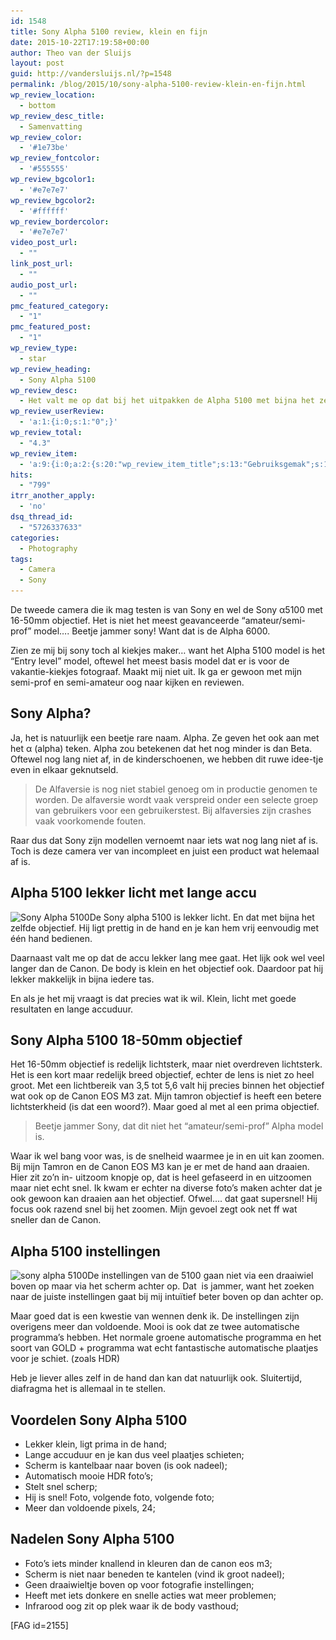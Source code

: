 ```yaml
---
id: 1548
title: Sony Alpha 5100 review, klein en fijn
date: 2015-10-22T17:19:58+00:00
author: Theo van der Sluijs
layout: post
guid: http://vandersluijs.nl/?p=1548
permalink: /blog/2015/10/sony-alpha-5100-review-klein-en-fijn.html
wp_review_location:
  - bottom
wp_review_desc_title:
  - Samenvatting
wp_review_color:
  - '#1e73be'
wp_review_fontcolor:
  - '#555555'
wp_review_bgcolor1:
  - '#e7e7e7'
wp_review_bgcolor2:
  - '#ffffff'
wp_review_bordercolor:
  - '#e7e7e7'
video_post_url:
  - ""
link_post_url:
  - ""
audio_post_url:
  - ""
pmc_featured_category:
  - "1"
pmc_featured_post:
  - "1"
wp_review_type:
  - star
wp_review_heading:
  - Sony Alpha 5100
wp_review_desc:
  - Het valt me op dat bij het uitpakken de Alpha 5100 met bijna het zelfde objectief veel lichter aanvoelt dan de Canon EOS M3. Hij ligt lekker in de hand en schiet snel plaatjes. De fotos zijn niet zo knallend als bij de Canon EOS M3 maar hij schiet wel weer hele mooie HDR fotos wat de canon weer niet kan. Wel mis ik het keuze draaiwiel boven op het toestel.
wp_review_userReview:
  - 'a:1:{i:0;s:1:"0";}'
wp_review_total:
  - "4.3"
wp_review_item:
  - 'a:9:{i:0;a:2:{s:20:"wp_review_item_title";s:13:"Gebruiksgemak";s:19:"wp_review_item_star";s:1:"5";}i:1;a:2:{s:20:"wp_review_item_title";s:12:"Degelijkheid";s:19:"wp_review_item_star";s:1:"5";}i:2;a:2:{s:20:"wp_review_item_title";s:7:"Gewicht";s:19:"wp_review_item_star";s:1:"5";}i:3;a:2:{s:20:"wp_review_item_title";s:12:"Instellingen";s:19:"wp_review_item_star";s:1:"3";}i:4;a:2:{s:20:"wp_review_item_title";s:13:"Fotokwaliteit";s:19:"wp_review_item_star";s:1:"4";}i:5;a:2:{s:20:"wp_review_item_title";s:6:"Design";s:19:"wp_review_item_star";s:1:"5";}i:6;a:2:{s:20:"wp_review_item_title";s:8:"Snelheid";s:19:"wp_review_item_star";s:1:"5";}i:7;a:2:{s:20:"wp_review_item_title";s:15:"Bedieningsgemak";s:19:"wp_review_item_star";s:1:"3";}i:8;a:2:{s:20:"wp_review_item_title";s:5:"Prijs";s:19:"wp_review_item_star";s:1:"4";}}'
hits:
  - "799"
itrr_another_apply:
  - 'no'
dsq_thread_id:
  - "5726337633"
categories:
  - Photography
tags:
  - Camera
  - Sony
---
```

De tweede camera die ik mag testen is van Sony en wel de Sony α5100 met 16-50mm objectief. Het is niet het meest geavanceerde &#8220;amateur/semi-prof&#8221; model&#8230;. Beetje jammer sony! Want dat is de Alpha 6000.

Zien ze mij bij sony toch al kiekjes maker&#8230; want het Alpha 5100 model is het &#8220;Entry level&#8221; model, oftewel het meest basis model dat er is voor de vakantie-kiekjes fotograaf. Maakt mij niet uit. Ik ga er gewoon met mijn semi-prof en semi-amateur oog naar kijken en reviewen.<!--more-->

## Sony Alpha?

Ja, het is natuurlijk een beetje rare naam. Alpha. Ze geven het ook aan met het α (alpha) teken. Alpha zou betekenen dat het nog minder is dan Beta. Oftewel nog lang niet af, in de kinderschoenen, we hebben dit ruwe idee-tje even in elkaar geknutseld.

> De Alfaversie is nog niet stabiel genoeg om in productie genomen te worden. De alfaversie wordt vaak verspreid onder een selecte groep van gebruikers voor een gebruikerstest. Bij alfaversies zijn crashes vaak voorkomende fouten.

Raar dus dat Sony zijn modellen vernoemt naar iets wat nog lang niet af is. Toch is deze camera ver van incompleet en juist een product wat helemaal af is.

## Alpha 5100 lekker licht met lange accu

<img class="alignleft size-medium wp-image-1579" src="/images/2015/10/IMG_1632-225x300.jpg" alt="Sony Alpha 5100" width="225" height="300" srcset="/images/2015/10/IMG_1632-225x300.jpg 225w, /images/2015/10/IMG_1632-768x1024.jpg 768w, /images/2015/10/IMG_1632.jpg 900w" sizes="(max-width: 225px) 100vw, 225px" />De Sony alpha 5100 is lekker licht. En dat met bijna het zelfde objectief. Hij ligt prettig in de hand en je kan hem vrij eenvoudig met één hand bedienen.

Daarnaast valt me op dat de accu lekker lang mee gaat. Het lijk ook wel veel langer dan de Canon. De body is klein en het objectief ook. Daardoor pat hij lekker makkelijk in bijna iedere tas.

En als je het mij vraagt is dat precies wat ik wil. Klein, licht met goede resultaten en lange accuduur.

## Sony Alpha 5100 18-50mm objectief

Het 16-50mm objectief is redelijk lichtsterk, maar niet overdreven lichtsterk. Het is een kort maar redelijk breed objectief, echter de lens is niet zo heel groot. Met een lichtbereik van 3,5 tot 5,6 valt hij precies binnen het objectief wat ook op de Canon EOS M3 zat. Mijn tamron objectief is heeft een betere lichtsterkheid (is dat een woord?). Maar goed al met al een prima objectief.

> Beetje jammer Sony, dat dit niet het &#8220;amateur/semi-prof&#8221; Alpha model is.

Waar ik wel bang voor was, is de snelheid waarmee je in en uit kan zoomen. Bij mijn Tamron en de Canon EOS M3 kan je er met de hand aan draaien. Hier zit zo&#8217;n in- uitzoom knopje op, dat is heel gefaseerd in en uitzoomen maar niet echt snel. Ik kwam er echter na diverse foto&#8217;s maken achter dat je ook gewoon kan draaien aan het objectief. Ofwel&#8230;. dat gaat supersnel! Hij focus ook razend snel bij het zoomen. Mijn gevoel zegt ook net ff wat sneller dan de Canon.

## Alpha 5100 instellingen

<img class="alignright size-thumbnail wp-image-1576" src="/images/2015/10/IMG_1622-150x150.jpg" alt="sony alpha 5100" width="150" height="150" srcset="/images/2015/10/IMG_1622-150x150.jpg 150w, /images/2015/10/IMG_1622-65x65.jpg 65w" sizes="(max-width: 150px) 100vw, 150px" />De instellingen van de 5100 gaan niet via een draaiwiel boven op maar via het scherm achter op. Dat  is jammer, want het zoeken naar de juiste instellingen gaat bij mij intuïtief beter boven op dan achter op.

Maar goed dat is een kwestie van wennen denk ik. De instellingen zijn overigens meer dan voldoende. Mooi is ook dat ze twee automatische programma&#8217;s hebben. Het normale groene automatische programma en het soort van GOLD + programma wat echt fantastische automatische plaatjes voor je schiet. (zoals HDR)

Heb je liever alles zelf in de hand dan kan dat natuurlijk ook. Sluitertijd, diafragma het is allemaal in te stellen.

## Voordelen Sony Alpha 5100

  * Lekker klein, ligt prima in de hand;
  * Lange accuduur en je kan dus veel plaatjes schieten;
  * Scherm is kantelbaar naar boven (is ook nadeel);
  * Automatisch mooie HDR foto&#8217;s;
  * Stelt snel scherp;
  * Hij is snel! Foto, volgende foto, volgende foto;
  * Meer dan voldoende pixels, 24;

## Nadelen Sony Alpha 5100

  * Foto&#8217;s iets minder knallend in kleuren dan de canon eos m3;
  * Scherm is niet naar beneden te kantelen (vind ik groot nadeel);
  * Geen draaiwieltje boven op voor fotografie instellingen;
  * Heeft met iets donkere en snelle acties wat meer problemen;
  * Infrarood oog zit op plek waar ik de body vasthoud;

[FAG id=2155]